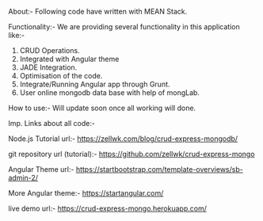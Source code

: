 About:-
Following code have written with MEAN Stack.

Functionality:-
We are providing several functionality in this application like:-
1. CRUD Operations.
2. Integrated with Angular theme
3. JADE Integration.
4. Optimisation of the code.
5. Integrate/Running Angular app through Grunt.
6. User online mongodb data base with help of mongLab.

How to use:-
Will update soon once all working will done.



Imp. Links about all code:-

Node.js Tutorial url:-  https://zellwk.com/blog/crud-express-mongodb/

git repository url (tutorial):-   https://github.com/zellwk/crud-express-mongo

Angular Theme url:-   https://startbootstrap.com/template-overviews/sb-admin-2/

More Angular theme:-   https://startangular.com/

live demo url:-    https://crud-express-mongo.herokuapp.com/